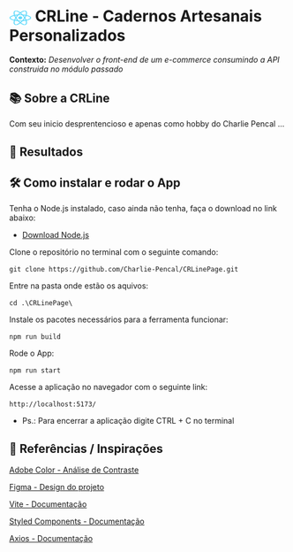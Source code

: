# <a href="#"><img align="center" alt="nodejs" height="30" width="40" src="https://raw.githubusercontent.com/devicons/devicon/master/icons/react/react-original.svg"></a> CRLine - Cadernos Artesanais Personalizados 

**Contexto:** *Desenvolver o front-end de um e-commerce consumindo a API construida no módulo passado*

## 📚 Sobre a CRLine

 Com seu inicio desprentencioso e apenas como hobby do Charlie Pencal ...

## 🚀 Resultados

## 🛠️ Como instalar e rodar o App

 Tenha o Node.js instalado, caso ainda não tenha, faça o download no link abaixo: 

- [Download Node.js](https://nodejs.org/)

Clone o repositório no terminal com o seguinte comando:

```
git clone https://github.com/Charlie-Pencal/CRLinePage.git
```

Entre na pasta onde estão os aquivos:

```
cd .\CRLinePage\
```
Instale os pacotes necessários para a ferramenta funcionar:
```
npm run build
```
Rode o App:
```
npm run start
```
Acesse a aplicação no navegador com o seguinte link:
```
http://localhost:5173/
```

- Ps.: Para encerrar a aplicação digite CTRL + C no terminal

## 📄 Referências / Inspirações

[Adobe Color - Análise de Contraste](https://color.adobe.com/pt/create/color-contrast-analyzer)

[Figma - Design do projeto](https://www.figma.com/file/LNdemYDSj2LL5dC26DaQ6Y/CRLine-Page?node-id=0%3A1&mode=dev)

[Vite - Documentação](https://vitejs.dev/guide/)

[Styled Components - Documentação](https://styled-components.com/docs/basics#installation)

[Axios - Documentação](https://www.npmjs.com/package/axios)